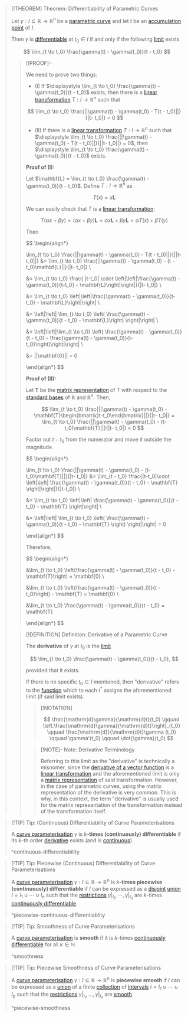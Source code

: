 >[!THEOREM] Theorem: Differentiability of Parametric Curves
>
>Let $\gamma: I \subseteq \mathbb{R} \to \mathbb{R}^n$ be a [parametric curve](../Parametric%20Curve.md) and let $t$ be an [accumulation point](../../../../../Topology/Interior,%20Boundary,%20Exterior/Accumulation%20Point.md) of $I$.
>
>Then $\gamma$ is [differentiable](../../../Real%20Vector%20Functions/Differentiation/Differentiability%20of%20Real%20Vector%20Functions.md) at $t_0 \in I$ if and only if the following [limit](../Limits%20of%20Parametric%20Curves.md) exists
>
>$$
>\lim_{t \to t_0} \frac{\gamma(t) - \gamma(t_0)}{t - t_0}
>$$
>
>>[!PROOF]-
>>
>>We need to prove two things:
>>
>>- (I) If $\displaystyle \lim_{t \to t_0} \frac{\gamma(t) - \gamma(t_0)}{t - t_0}$ exists, then there is a [linear transformation](../../../../../Algebra/Linear%20Algebra/Linear%20Transformations/Linear%20Transformation.md) $T: I \to \mathbb{R}^n$ such that 
>>
>>$$
>>\lim_{t \to t_0} \frac{||\gamma(t) - \gamma(t_0) - T(t - t_0)||}{|t- t_0|} = 0
>>$$
>>
>>- (II) If there is a [linear transformation](../../../../../Algebra/Linear%20Algebra/Linear%20Transformations/Linear%20Transformation.md) $T: I \to \mathbb{R}^n$ such that $\displaystyle \lim_{t \to t_0} \frac{||\gamma(t) - \gamma(t_0) - T(t - t_0)||}{||t- t_0||} = 0$, then $\displaystyle \lim_{t \to t_0} \frac{\gamma(t) - \gamma(t_0)}{t - t_0}$ exists.
>>
>>**Proof of (I):**
>>
>>Let $\mathbf{L} = \lim_{t \to t_0} \frac{\gamma(t) - \gamma(t_0)}{t - t_0}$. Define $T: I \to \mathbb{R}^n$ as
>>
>>$$
>>T(x) = x\mathbf{L}
>>$$
>>
>>We can easily check that $T$ is a [linear transformation](../../../../../Algebra/Linear%20Algebra/Linear%20Transformations/Linear%20Transformation.md):
>>
>>$$
>>T(\alpha x + \beta y) = (\alpha x + \beta y)\mathbf{L} = \alpha x \mathbf{L} + \beta y \mathbf{L} = \alpha T(x) + \beta T(y)
>>$$
>>
>>Then
>>
>>$$
>>\begin{align*}
>>
>>\lim_{t \to t_0} \frac{||\gamma(t) - \gamma(t_0) - T(t - t_0)||}{||t- t_0||} &= \lim_{t \to t_0} \frac{||\gamma(t) - \gamma(t_0) - (t - t_0)\mathbf{L}||}{|t- t_0|} \\
>>
>>&= \lim_{t \to t_0} \frac{ |t-t_0| \cdot \left|\left|\frac{\gamma(t) - \gamma(t_0)}{t-t_0} - \mathbf{L}\right|\right|}{|t- t_0|} \\
>>
>>&= \lim_{t \to t_0} \left|\left|\frac{\gamma(t) - \gamma(t_0)}{t-t_0} - \mathbf{L}\right|\right| \\
>>
>>&= \left|\left| \lim_{t \to t_0} \left( \frac{\gamma(t) - \gamma(t_0)}{t - t_0} - \mathbf{L}\right) \right|\right| \\
>>
>>&= \left|\left|\lim_{t \to t_0} \left( \frac{\gamma(t) - \gamma(t_0)}{t - t_0} - \frac{\gamma(t) - \gamma(t_0)}{t-t_0}\right)\right|\right| \\
>>
>>&= ||\mathbf{0}|| = 0
>>
>>\end{align*}
>>$$
>>
>>
>>**Proof of (II):**
>>
>>Let $\mathbf{T}$ be the [matrix representation](../../../../../Algebra/Linear%20Algebra/Linear%20Transformations/Matrix%20Representations%20of%20Linear%20Transformations.md) of $T$ with respect to the [standard bases](../../../../../Algebra/Linear%20Algebra/Matrices/Row%20and%20Column%20Vectors/Real%20Vectors/Standard%20Basis%20of%20the%20Real%20Vector%20Space.md) of $\mathbb{R}$ and $\mathbb{R}^n$. Then,
>>
>>$$
>>\lim_{t \to t_0} \frac{||\gamma(t) - \gamma(t_0) - \mathbf{T}\begin{bmatrix}t-t_0\end{bmatrix}||}{|t- t_0|} = \lim_{t \to t_0} \frac{||\gamma(t) - \gamma(t_0) - (t-t_0)\mathbf{T}||}{|t- t_0|} = 0
>>$$
>>
>>Factor out $t-t_0$ from the numerator and move it outside the magnitude.
>>
>>$$
>>\begin{align*}
>>
>>\lim_{t \to t_0} \frac{||\gamma(t) - \gamma(t_0) - (t-t_0)\mathbf{T}||}{|t- t_0|} &= \lim_{t - t_0} \frac{|t-t_0|\cdot \left|\left| \frac{\gamma(t) - \gamma(t_0)}{t - t_0} - \mathbf{T} \right|\right|}{|t-t_0|} \\ 
>>
>>&= \lim_{t \to t_0} \left|\left| \frac{\gamma(t) - \gamma(t_0)}{t - t_0} - \mathbf{T} \right|\right| \\ 
>>
>>&= \left|\left| \lim_{t \to t_0} \left( \frac{\gamma(t) - \gamma(t_0)}{t - t_0} - \mathbf{T} \right) \right|\right| = 0
>>
>>\end{align*}
>>$$
>>
>>Therefore,
>>
>>$$
>>\begin{align*}
>>
>>&\lim_{t \to t_0} \left(\frac{\gamma(t) - \gamma(t_0)}{t - t_0} - \mathbf{T}\right) = \mathbf{0} \\
>>
>>&\lim_{t \to t_0} \left(\frac{\gamma(t) - \gamma(t_0)}{t - t_0}\right) - \mathbf{T} = \mathbf{0} \\
>>
>>&\lim_{t \to t_0} \frac{\gamma(t) - \gamma(t_0)}{t - t_0} = \mathbf{T}
>>
>>\end{align*}
>>$$
>>
>
>>[!DEFINITION] Definition: Derivative of a Parametric Curve
>>
>>The **derivative** of $\gamma$ at $t_0$ is the [limit](../Limits%20of%20Parametric%20Curves.md)
>>
>>$$
>>\lim_{t \to t_0} \frac{\gamma(t) - \gamma(t_0)}{t - t_0},
>>$$
>>
>>provided that it exists.
>>
>>If there is no specific $t_0 \in I$ mentioned, then "derivative" refers to the [function](../Parametric%20Curve.md) which to each $t^\ast$ assigns the aforementioned limit (if said limit exists).
>>
>>>[!NOTATION]
>>>
>>>$$
>>>\frac{\mathrm{d}\gamma}{\mathrm{d}t}(t_0) \qquad \left.\frac{\mathrm{d}\gamma}{\mathrm{d}t}\right|_{t_0} \qquad \frac{\mathrm{d}}{\mathrm{d}t}\gamma (t_0) \qquad \gamma'(t_0) \qquad \dot{\gamma}(t_0)
>>>$$
>>>
>>
>>>[!NOTE]- Note: Derivative Terminology
>>>
>>>Referring to this limit as the "derivative" is technically a misnomer, since the [derivative of a vector function](../../../Real%20Vector%20Functions/Differentiation/Differentiability%20of%20Real%20Vector%20Functions.md) is a [linear transformation](../../../../../Algebra/Linear%20Algebra/Linear%20Transformations/Linear%20Transformation.md) and the aforementioned limit is only a [matrix representation](../../../../../Algebra/Linear%20Algebra/Linear%20Transformations/Matrix%20Representations%20of%20Linear%20Transformations.md) of said transformation. However, in the case of parametric curves, using the matrix representation of the derivative is very common. This is why, in this context, the term "derivative" is usually used for the matrix representation of the transformation instead of the transformation itself.
>>>
>>
>

>[!TIP] Tip: (Continuous) Differentiability of Curve Parameterisations
>
>A [curve parameterisation](../Parametric%20Curve.md) $\gamma$ is $k$**-times (continuously) differentiable** if its $k$-th order [derivative](Differentiability%20of%20Parametric%20Curves.md) exists (and is [continuous](../../../Real%20Vector%20Functions/Continuity%20of%20Real%20Vector%20Functions.md)).
>
>^continuous-differentiability
>

>[!TIP] Tip: Piecewise (Continuous) Differentiability of Curve Parameterisations
>
>A [curve parameterisation](../Parametric%20Curve.md) $\gamma: I \subseteq \mathbb{R} \to \mathbb{R}^n$ is $k$**-times piecewise (continuously) differentiable** if $I$ can be expressed as a [disjoint](../../../../../Set%20Theory/Disjoint%20Sets.md) [union](../../../../../Set%20Theory/Set%20Operations.md) $I = I_1 \cup \cdots \cup I_n$ such that the [restrictions](../../../../Functions/Functions.md) $\gamma \big|_{I_1}, \cdots, \gamma \big|_{I_n}$ are $k$-times [continuously differentiable](Differentiability%20of%20Parametric%20Curves.md).
>
>^piecewise-continuous-differentiablity
>

>[!TIP] Tip: Smoothness of Curve Parameterisations
>
>A [curve parameterisation](../Parametric%20Curve.md) is **smooth** if it is $k$-times [continuously differentiable](Differentiability%20of%20Parametric%20Curves.md) for all $k \in \mathbb{N}$.
>
>^smoothness
>

>[!TIP] Tip: Piecewise Smoothness of Curve Parameterisations
>
>A [curve parameterisation](../Parametric%20Curve.md) $\gamma: I \subseteq \mathbb{R} \to \mathbb{R}^n$ is **piecewise smooth** if $I$ can be expressed as a [union](../../../../../Set%20Theory/Collections/Operations%20with%20Collections.md) of a finite [collection](../../../../../Set%20Theory/Collections/Collections.md) of [intervals](../../../../../Set%20Theory/Ordering/Intervals.md) $I = I_1 \cup \cdots \cup I_p$ such that the [restrictions](../../../../Functions/Functions.md) $\gamma \big|_{I_1}, \ldots, \gamma \big|_{I_n}$ are [smooth](Differentiability%20of%20Parametric%20Curves.md).
>
>^piecewise-smoothness
>
